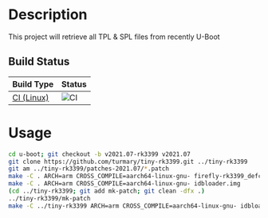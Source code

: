# Description

  This project will retrieve all TPL & SPL files from recently U-Boot

## Build Status

Build Type       |    Status     |
-----------      | --------------|
[CI (Linux)](https://github.com/turmary/tiny-rk3399/actions/workflows/main.yml)      | ![CI](https://github.com/turmary/tiny-rk3399/actions/workflows/main.yml/badge.svg) |

# Usage
  ```bash
  cd u-boot; git checkout -b v2021.07-rk3399 v2021.07
  git clone https://github.com/turmary/tiny-rk3399.git ../tiny-rk3399
  git am ../tiny-rk3399/patches-2021.07/*.patch
  make -C . ARCH=arm CROSS_COMPILE=aarch64-linux-gnu- firefly-rk3399_defconfig
  make -C . ARCH=arm CROSS_COMPILE=aarch64-linux-gnu- idbloader.img
  (cd ../tiny-rk3399; git add mk-patch; git clean -dfx .)
  ../tiny-rk3399/mk-patch
  make -C ../tiny-rk3399 ARCH=arm CROSS_COMPILE=aarch64-linux-gnu- idbloader.img # KCPPFLAGS="-DDEBUG=1"
  ```
